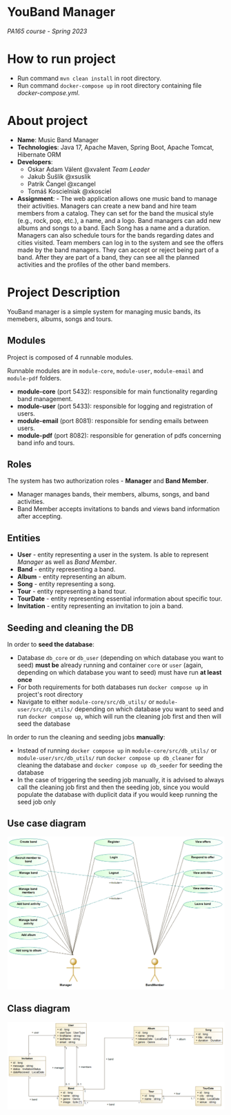 # YouBand Manager

*PA165 course - Spring 2023*

# How to run project
- Run command ```mvn clean install``` in root directory.
- Run command ```docker-compose up``` in root directory containing file *docker-compose.yml*.


# About project

-   **Name**: Music Band Manager
-   **Technologies**: Java 17, Apache Maven, Spring Boot, Apache Tomcat, Hibernate ORM
-   **Developers**:
    -   Oskar Adam Válent @xvalent _Team Leader_
    -   Jakub Šušlík @xsuslik
    -   Patrik Čangel @xcangel
    -   Tomáš Koscielniak @xkosciel
-   **Assignment**: - The web application allows one music band to manage their activities. Managers can create a new band and hire team members from a catalog. They can set for the band the musical style (e.g., rock, pop, etc.), a name, and a logo. Band managers can add new albums and songs to a band. Each Song has a name and a duration. Managers can also schedule tours for the bands regarding dates and cities visited. Team members can log in to the system and see the offers made by the band managers. They can accept or reject being part of a band. After they are part of a band, they can see all the planned activities and the profiles of the other band members.

# Project Description

YouBand manager is a simple system for managing music bands, its memebers, albums, songs and tours.

## Modules

Project is composed of 4 runnable modules.

Runnable modules are in `module-core`, `module-user`, `module-email` and `module-pdf` folders.

* **module-core** (port 5432): responsible for main functionality regarding band management.
* **module-user** (port 5433): responsible for logging and registration of users.
* **module-email** (port 8081): responsible for sending emails between users.
* **module-pdf** (port 8082): responsible for generation of pdfs concerning band info and tours.


## Roles

The system has two authorization roles - **Manager** and **Band Member**.

-   Manager manages bands, their members, albums, songs, and band activities.
-   Band Member accepts invitations to bands and views band information after accepting. 

## Entities

-   **User** - entity representing a user in the system. Is able to represent *Manager* as well as *Band Member*.
-   **Band** - entity representing a band.
-   **Album** - entity representing an album.
-   **Song** - entity representing a song.
-   **Tour** - entity representing a band tour.
-   **TourDate** - entity representing essential information about specific tour.
-   **Invitation** - entity representing an invitation to join a band.

## Seeding and cleaning the DB

In order to **seed the database**:

- Database `db_core` or `db_user` (depending on which database you want to seed) **must be** already running and 
container `core` or `user` (again, depending on which database you want to seed) must have run **at least once**
- For both requirements for both databases run `docker compose up` in project's root directory
- Navigate to either `module-core/src/db_utils/` or `module-user/src/db_utils/` depending on which database
you want to seed and run `docker compose up`, which will run the cleaning job first and then will seed the database

In order to run the cleaning and seeding jobs **manually**:
- Instead of running `docker compose up` in `module-core/src/db_utils/` or `module-user/src/db_utils/` run
`docker compose up db_cleaner` for cleaning the database and `docker compose up db_seeder` for seeding the database
- In the case of triggering the seeding job manually, it is advised to always call the cleaning job first and then the seeding job, since you would
populate the database with duplicit data if you would keep running the seed job only


## Use case diagram

![alt text](diagrams/use-case-diagram.png "Use case diagram")

## Class diagram

![alt text](diagrams/class-diagram.png "Use case diagram")
